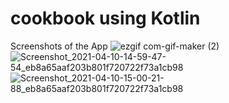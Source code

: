 # cookbook using Kotlin
Screenshots of the App
![ezgif com-gif-maker (2)](https://user-images.githubusercontent.com/64951609/114265378-18217e80-9a0e-11eb-8065-c9a9051e23ee.gif)
![Screenshot_2021-04-10-14-59-47-54_eb8a65aaf203b801f720722f73a1cb98](https://user-images.githubusercontent.com/64951609/114265375-15bf2480-9a0e-11eb-9b11-03387a7fd15d.png)
![Screenshot_2021-04-10-15-00-21-88_eb8a65aaf203b801f720722f73a1cb98](https://user-images.githubusercontent.com/64951609/114265377-1788e800-9a0e-11eb-8120-da4b8b567f64.png)

